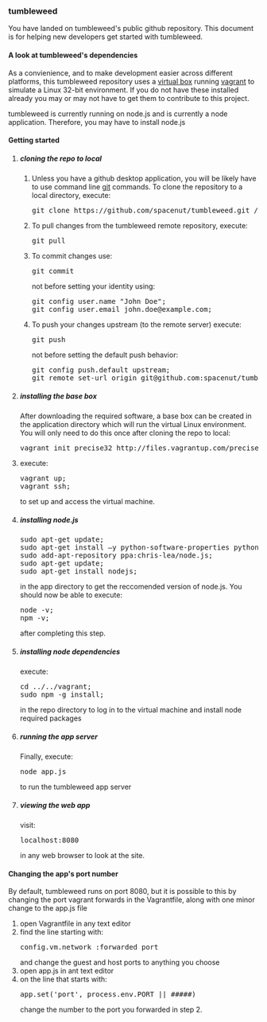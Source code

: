 <h3>tumbleweed</h3>

<p>You have landed on tumbleweed's public github repository. This document is for helping new developers get started with tumbleweed.</p>

<h4>A look at tumbleweed's dependencies</h4>
<p>As a convienience, and to make development easier across different platforms, this tumbleweed repository uses a <a href='https://www.virtualbox.org/'>virtual box</a> running <a href='http://www.vagrantup.com'>vagrant</a> to simulate a Linux 32-bit environment. If you do not have these installed already you may or may not have to get them to contribute to this project.</p>

<p>tumbleweed is currently running on node.js and is currently a node application. Therefore, you may have to install node.js</p>

<h4>Getting started</h4>

<ol>
<li><h5>cloning the repo to local</h5></li>
<ol>
 <li>Unless you have a github desktop application, you will be likely have to use command line <a href='http://git-scm.com/'>git</a> commands. To clone the repository to a local directory, execute:
 <pre>git clone https://github.com/spacenut/tumbleweed.git /this/local/directory/</pre></li>
<li>To pull changes from the tumbleweed remote repository, execute:
<pre>git pull</pre>
</li>
 <li>To commit changes use:</li>
 <pre>git commit</pre>
 not before setting your identity using:
 <pre>git config user.name "John Doe";
git config user.email john.doe@example.com;</pre>
</li>
<li>To push your changes upstream (to the remote server) execute:
<pre>git push</pre>
not before setting the default push behavior:
<pre>git config push.default upstream;
git remote set-url origin git@github.com:spacenut/tumbleweed.git;</pre>
</li>
</ol>
<li><h5>installing the base box</h5>
<p>After downloading the required software, a base box can be created in the application directory which will run the virtual Linux environment. You will only need to do this once after cloning the repo to local:</p>
<pre>vagrant init precise32 http://files.vagrantup.com/precise32.box</pre></li>
<li>execute:
<pre>vagrant up;
vagrant ssh;</pre>
to set up and access the virtual machine.
<li><h5>installing node.js</h5>
<pre>sudo apt-get update;
sudo apt-get install –y python-software-properties python g++ make;
sudo add-apt-repository ppa:chris-lea/node.js;
sudo apt-get update;
sudo apt-get install nodejs;
</pre>
 in the app directory to get the reccomended version of node.js. You should now be able to execute:
<pre>node -v;
npm -v;</pre>
after completing this step.</li>

<li><h5>installing node dependencies</h5>
execute: <pre>cd ../../vagrant;
sudo npm -g install;</pre>
 in the repo directory to log in to the virtual machine and install node required packages</li>
<li><h5>running the app server</h5>
Finally, execute:
<pre>node app.js</pre>
 to run the tumbleweed app server</li>
<li><h5>viewing the web app</h5>
visit:
<pre>localhost:8080</pre>
 in any web browser to look at the site.</li>
</ol>

<h4>Changing the app's port number</h4>

<p>By default, tumbleweed runs on port 8080, but it is possible to this by changing the port vagrant forwards in the Vagrantfile, along with one minor change to the app.js file</p>

<ol>
<li>open Vagrantfile in any text editor</li>
<li>find the line starting with:
<pre>config.vm.network :forwarded_port</pre>
 and change the guest and host ports to anything you choose</li>
<li>open app.js in ant text editor</li>
<li>on the line that starts with:
<pre>app.set('port', process.env.PORT || #####)</pre>
 change the number to the port you forwarded in step 2.</li>
</ol>
